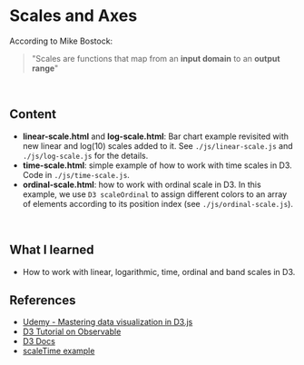# Scales and Axes

According to Mike Bostock: 

> "Scales are functions that map from an **input domain** to an **output range**"

<br>

## Content

- **linear-scale.html** and **log-scale.html**: Bar chart example revisited with new linear and log(10) scales added to it. See `./js/linear-scale.js` and `./js/log-scale.js` for the details.
- **time-scale.html**: simple example of how to work with time scales in D3. Code in `./js/time-scale.js`.
- **ordinal-scale.html**: how to work with ordinal scale in D3. In this example, we use `D3 scaleOrdinal` to assign different colors to an array of elements according to its position index (see `./js/ordinal-scale.js`).

<br>

## What I learned

- How to work with linear, logarithmic, time, ordinal and band scales in D3.


## References

- [Udemy - Mastering data visualization in D3.js](https://www.udemy.com/course/masteringd3js)
- [D3 Tutorial on Observable](https://observablehq.com/@d3/learn-d3)
- [D3 Docs](https://github.com/d3/d3/wiki)
- [scaleTime example](https://bl.ocks.org/d3indepth/8948c9936c71e63ef2647bc4cc2ebf78)